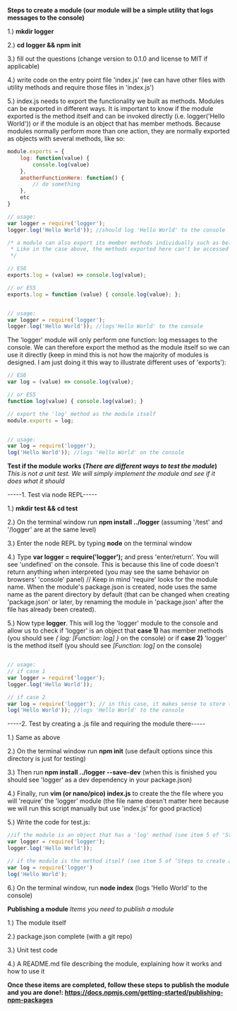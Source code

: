 **Steps to create a module (our module will be a simple utility that logs messages to the console)**

1.) **mkdir logger**

2.) **cd logger && npm init**

3.) fill out the questions (change version to 0.1.0 and license to MIT if applicable)

4.) write code on the entry point file 'index.js' (we can have other files with utility methods and require those files in 'index.js')

5.) index.js needs to export the functionality we built as methods. Modules can be exported in different ways. It is important to know if the module exported is the method itself and can be invoked directly (i.e. logger('Hello World')) or if the module is an object that has member methods. Because modules normally perform more than one action, they are normally exported as objects with several methods, like so:
```javascript
module.exports = {
	log: function(value) {
		console.log(value)
	},
	anotherFunctionHere: function() {
		// do something
	},
	etc
}

// usage:
var logger = require('logger');
logger.log('Hello World')); //should log 'Hello World' to the console

/* a module can also export its member methods individually such as below.
 * Like in the case above, the methods exported here can't be accessed directly because they are members of the exported module object
 */

// ES6
exports.log = (value) => console.log(value);

// or ES5
exports.log = function (value) { console.log(value); };


// usage:
var logger = require('logger');
logger.log('Hello World')); //logs'Hello World' to the console
```

The 'logger' module will only perform one function: log messages to the console. We can therefore export the method as the module itself so we can use it directly (keep in mind this is not how the majority of modules is designed. I am just doing it this way to illustrate different uses of 'exports'):
```javascript
// ES6
var log = (value) => console.log(value);

// or ES5
function log(value) { console.log(value); }

// export the 'log' method as the module itself
module.exports = log;


// usage:
var log = require('logger');
log('Hello World')); //logs 'Hello World' on the console
```


**Test if the module works (_There are different ways to test the module_)**
_This is not a unit test. We will simply implement the module and see if it does what it should_


-----1. Test via node REPL-----

1.) **mkdir test && cd test**

2.) On the terminal window run **npm install ../logger** (assuming '/test' and '/logger' are at the same level)

3.) Enter the node REPL by typing **node** on the terminal window

4.) Type **var logger = require('logger');** and press 'enter/return'. You will see 'undefined' on the console. This is because this line of code doesn't return anything when interpreted (you may see the same behavior on browsers' 'console' panel) // Keep in mind 'require' looks for the module name. When the module's package.json is created, node uses the same name as the parent directory by default (that can be changed when creating 'package.json' or later, by renaming the module in 'package.json' after the file has already been created).

5.) Now type **logger**. This will log the 'logger' module to the console and allow us to check if 'logger' is an object that **case 1)** has member methods (you should see _{ log: [Function: log] }_ on the console) or if **case 2)** 'logger' is the method itself (you should see _[Function: log]_ on the console)


```javascript

// usage:
// if case 1
var logger = require('logger');
logger.log('Hello World'));

// if case 2
var log = require('logger'); // in this case, it makes sense to store the module in a variable named 'log' instead of logger
log('Hello World')); //logs 'Hello World' to the console
```

-----2. Test by creating a .js file and requiring the module there-----

1.) Same as above

2.) On the terminal window run **npm init** (use default options since this directory is just for testing)

3.) Then run **npm install ../logger --save-dev** (when this is finished you should see 'logger' as a dev dependency in your package.json)

4.) Finally, run **vim (or nano/pico) index.js** to create the the file where you will 'require' the 'logger' module (the file name doesn't matter here because we will run this script manually but use 'index.js' for good practice)

5.) Write the code for test.js:
```javascript
//if the module is an object that has a 'log' method (see item 5 of 'Steps to create a module')
var logger = require('logger');
logger.log('Hello World'));

// if the module is the method itself (see item 5 of 'Steps to create a module')
var log = require('logger')
log('Hello World');
```

6.) On the terminal window, run **node index** (logs 'Hello World' to the console)


**Publishing a module**
_Items you need to publish a module_

1.) The module itself

2.) package.json complete (with a git repo)

3.) Unit test code

4.) A README.md file describing the module, explaining how it works and how to use it

**Once these items are completed, follow these steps to publish the module and you are done!: https://docs.npmjs.com/getting-started/publishing-npm-packages**



